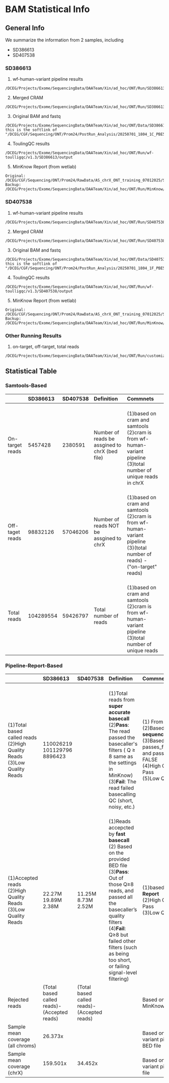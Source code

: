 # BAM Statistical Info
## General Info
We summarize the information from 2 samples, including
* SD386613
* SD407538
### SD386613
1. wf-human-variant pipeline results
```
/DCEG/Projects/Exome/SequencingData/DAATeam/Xin/ad_hoc/ONT/Run/SD386613/output
```
2. Merged CRAM
```
/DCEG/Projects/Exome/SequencingData/DAATeam/Xin/ad_hoc/ONT/Run/SD386613/output/SD386613.haplotagged.cram
```
3. Original BAM and fastq
```
/DCEG/Projects/Exome/SequencingData/DAATeam/Xin/ad_hoc/ONT/Data/SD386613
this is the softlink of "/DCEG/CGF/Sequencing/ONT/Prom24/PostRun_Analysis/20250701_1804_1C_PBE55027_8e8920e8/pass"
```
4. ToulingQC results
```
/DCEG/Projects/Exome/SequencingData/DAATeam/Xin/ad_hoc/ONT/Run/wf-toulligqc/v1.3/SD386613/output
```
5. MinKnow Report (from wetlab)
```
Original:
/DCEG/CGF/Sequencing/ONT/Prom24/RawData/AS_chrX_ONT_training_07012025/SD386613/20250701_1804_1C_PBE55027_8e8920e8/report_PBE55027_20250701_1806_8e8920e8.html
Backup:
/DCEG/Projects/Exome/SequencingData/DAATeam/Xin/ad_hoc/ONT/Run/MinKnow/SD386613/report_PBE55027_20250701_1806_8e8920e8.html
```

### SD407538
1. wf-human-variant pipeline results
```
/DCEG/Projects/Exome/SequencingData/DAATeam/Xin/ad_hoc/ONT/Run/SD407538/output
```
2. Merged CRAM
```
/DCEG/Projects/Exome/SequencingData/DAATeam/Xin/ad_hoc/ONT/Run/SD407538/output/SD407538.haplotagged.cram
```
3. Original BAM and fastq
```
/DCEG/Projects/Exome/SequencingData/DAATeam/Xin/ad_hoc/ONT/Data/SD407538
this is the softlink of "/DCEG/CGF/Sequencing/ONT/Prom24/PostRun_Analysis/20250701_1804_1F_PBE54594_26fb9d5f/pass"
```
4. ToulingQC results
```
/DCEG/Projects/Exome/SequencingData/DAATeam/Xin/ad_hoc/ONT/Run/wf-toulligqc/v1.3/SD407538/output
```
5. MinKnow Report (from wetlab)
```
Original:
/DCEG/CGF/Sequencing/ONT/Prom24/RawData/AS_chrX_ONT_training_07012025/SD407538/20250701_1804_1F_PBE54594_26fb9d5f/report_PBE54594_20250701_1810_26fb9d5f.html
Backup:
/DCEG/Projects/Exome/SequencingData/DAATeam/Xin/ad_hoc/ONT/Run/MinKnow/SD407538/report_PBE54594_20250701_1810_26fb9d5f.html
```

### Other Running Results 
1. on-target, off-target, total reads 
```
/DCEG/Projects/Exome/SequencingData/DAATeam/Xin/ad_hoc/ONT/Run/customized_script/BAM_Report
```

## Statistical Table
### Samtools-Based
| | SD386613 | SD407538 | Definition | Commnets |
| :--  | :--      | :--   | :--   | :--   | 
| On-target reads | 5457428 | 2380591 | Number of reads be assgined to chrX (bed file) | <br>(1)based on cram and samtools <br>(2)cram is from wf-human-variant pipeline <br>(3)total number of unique reads in chrX |
| Off-taget reads | 98832126 | 57046206 | Number of reads NOT be assgined to chrX |<br>(1)based on cram and samtools <br>(2)cram is from wf-human-variant pipeline <br>(3)(total number of reads) - ("on-target" reads) |
| Total reads | 104289554 | 59426797 | Total number of reads | <br>(1)based on cram and samtools <br>(2)cram is from wf-human-variant pipeline (3)total number of unique reads |

### Pipeline-Report-Based
| | SD386613 | SD407538 | Definition | Commnets |
| :--  | :--      | :--   | :--   | :--   | 
| <br>(1)Total based called reads <br>(2)High Quality Reads <br>(3)Low Quality Reads | <br>110026219 <br>101129796 <br>8896423 |  | <br>(1)Total reads from **super accurate basecall** <br>(2)**Pass**: The read passed the basecaller's filters ( Q ≥ 8 same as the settings in MinKnow) <br>(3)**Fail**: The read failed basecalling QC (short, noisy, etc.) | <br>(1) From **wf-ToulligQC** <br>(2)Based on **sequencing_summary.txt** <br>(3)Based on passes_filtering == TRUE and passes_filtering == FALSE <br>(4)High Quality Reads: Pass <br>(5)Low Quality Reads: Fail |
| <br>(1)Accepted reads <br>(2)High Quality Reads <br>(3)Low Quality Reads | <br>22.27M <br>19.89M <br>2.38M | <br>11.25M <br>8.73M <br>2.52M | <br>(1)Reads accepcted by **fast basecall** <br>(2) Based on the provided BED file <br>(3)**Pass**: Out of those Q≥8 reads, and passed all the basecaller’s quality filters <br>(4)**Fail**: Q≥8 but failed other filters (such as being too short, or failing signal-level filtering)| <br>(1)based on **MinKnow Report** <br>(2)High Quality Reads: Pass <br>(3)Low Quality Reads: Fail |
| Rejected reads | (Total based called reads)- (Accepted reads) | (Total based called reads)- (Accepted reads) | | Based on toullingQC and MinKnow Report|
| Sample mean coverage (all chroms) | 26.373x |  | | <br>Based on wf-human-variant pipeline **without** BED file|
| Sample mean coverage (chrX) | 159.501x | 34.452x | | <br>Based on wf-human-variant pipeline **with** BED file|



